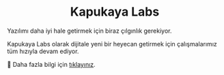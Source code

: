 <div align="center">
<h1>Kapukaya Labs</h1>
</div>

Yazılımı daha iyi hale getirmek için biraz çılgınlık gerekiyor.

Kapukaya Labs olarak dijitale yeni bir heyecan getirmek için çalışmalarımız tüm hızıyla devam ediyor.

🔭 Daha fazla bilgi için [tıklayınız](https://www.kapukaya.app).
